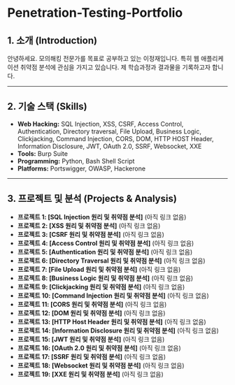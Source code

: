 # Penetration-Testing-Portfolio

## 1. 소개 (Introduction)
안녕하세요. 모의해킹 전문가를 목표로 공부하고 있는 이정재입니다. 
특히 웹 애플리케이션 취약점 분석에 관심을 가지고 있습니다.
제 학습과정과 결과물을 기록하고자 합니다.

---

## 2. 기술 스택 (Skills)

* **Web Hacking:** SQL Injection, XSS, CSRF, Access Control, Authentication, Directory traversal, File Upload, Business Logic, Clickjacking, Command Injection, CORS,  DOM,  HTTP HOST Header, Information Disclosure, JWT, OAuth 2.0, SSRF, Websocket, XXE
* **Tools:** Burp Suite
* **Programming:** Python, Bash Shell Script
* **Platforms:** Portswigger, OWASP, Hackerone 

---

## 3. 프로젝트 및 분석 (Projects & Analysis)

* **프로젝트 1: [SQL Injection 원리 및 취약점 분석]** (아직 링크 없음)
* **프로젝트 2: [XSS 원리 및 취약점 분석]** (아직 링크 없음)
* **프로젝트 3: [CSRF 원리 및 취약점 분석]** (아직 링크 없음)
* **프로젝트 4: [Access Control 원리 및 취약점 분석]** (아직 링크 없음)
* **프로젝트 5: [Authentication 원리 및 취약점 분석]** (아직 링크 없음)
* **프로젝트 6: [Directory Traversal 원리 및 취약점 분석]** (아직 링크 없음)
* **프로젝트 7: [File Upload 원리 및 취약점 분석]** (아직 링크 없음)
* **프로젝트 8: [Business Logic 원리 및 취약점 분석]** (아직 링크 없음)
* **프로젝트 9: [Clickjacking 원리 및 취약점 분석]** (아직 링크 없음)
* **프로젝트 10: [Command Injection 원리 및 취약점 분석]** (아직 링크 없음)
* **프로젝트 11: [CORS 원리 및 취약점 분석]** (아직 링크 없음)
* **프로젝트 12: [DOM 원리 및 취약점 분석]** (아직 링크 없음)
* **프로젝트 13: [HTTP Host Header 원리 및 취약점 분석]** (아직 링크 없음)
* **프로젝트 14: [Information Disclosure 원리 및 취약점 분석]** (아직 링크 없음)
* **프로젝트 15: [JWT 원리 및 취약점 분석]** (아직 링크 없음)
* **프로젝트 16: [OAuth 2.0 원리 및 취약점 분석]** (아직 링크 없음)
* **프로젝트 17: [SSRF 원리 및 취약점 분석]** (아직 링크 없음)
* **프로젝트 18: [Websocket 원리 및 취약점 분석]** (아직 링크 없음)
* **프로젝트 19: [XXE 원리 및 취약점 분석]** (아직 링크 없음)




